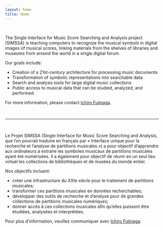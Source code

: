 ```yaml
---
layout: home
title: Home
---
```


<br>  

The Single Interface for Music Score Searching and Analysis project (SIMSSA) is teaching computers to recognize the musical symbols in digital images of musical scores, linking materials from the shelves of libraries and museums from around the world in a single digital forum.

Our goals include:

* Creation of a 21st-century architecture for processing music documents
* Transformation of symbolic representations into searchable data
* Search and analysis tools for large digital music collections
* Public access to musical data that can be studied, analyzed, and performed

For more information, please contact [Ichiro Fujinaga](http://www.music.mcgill.ca/~ich).

<br>  
<hr>  
<br>  

Le Projet SIMSSA (Single Interface for Music Score Searching and Analysis, que l’on pourrait traduire en français par « Interface unique pour la recherche et l’analyse de partitions musicales ») a pour objectif d’apprendre aux ordinateurs à extraire les symboles musicaux de partitions musicales ayant été numérisées. Il a également pour objectif de réunir en un seul lieu virtuel les collections de bibliothèques et de musées du monde entier.

Nos objectifs incluent:

* créer une infrastructure du XXIe siècle pour le traitement de partitions musicales;
* transformer ces partitions musicales en données recherchables;
* développer des outils de recherche et d’analyse pour de grandes collections de partitions musicales numériques;
* donner accès à ces collections musicales afin qu’elles puissent être étudiées, analysées et interprétées.

Pour plus d’information, veuillez communiquer avec [Ichiro Fujinaga](http://www.music.mcgill.ca/~ich).
